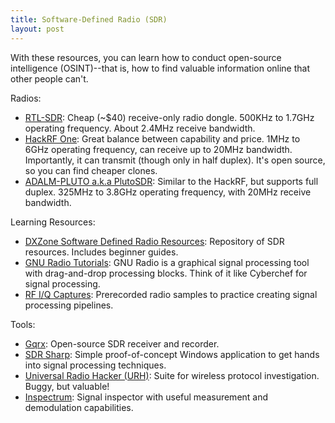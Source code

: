 ```yaml
---
title: Software-Defined Radio (SDR)
layout: post
---
```


With these resources, you can learn how to conduct
open-source intelligence (OSINT)--that is, how to find
valuable information online that other people can't.

Radios:
* [RTL-SDR](https://www.rtl-sdr.com/about-rtl-sdr/): Cheap (~$40) receive-only
  radio dongle. 500KHz to 1.7GHz operating frequency. About 2.4MHz receive
  bandwidth.
* [HackRF One](https://greatscottgadgets.com/hackrf/one/): Great balance between
  capability and price. 1MHz to 6GHz operating frequency, can receive up to
  20MHz bandwidth. Importantly, it can transmit (though only in half duplex).
  It's open source, so you can find cheaper clones.
* [ADALM-PLUTO a.k.a
  PlutoSDR](https://www.analog.com/en/resources/evaluation-hardware-and-software/evaluation-boards-kits/adalm-pluto.html):
  Similar to the HackRF, but supports full duplex. 325MHz to 3.8GHz operating
  frequency, with 20MHz receive bandwidth.

Learning Resources:
* [DXZone Software Defined Radio
  Resources](https://www.dxzone.com/catalog/Technical_Reference/Software_Defined_Radio/):
  Repository of SDR resources. Includes beginner guides.
* [GNU Radio Tutorials](https://wiki.gnuradio.org/index.php/Tutorials): GNU
  Radio is a graphical signal processing tool with drag-and-drop processing
  blocks. Think of it like Cyberchef for signal processing.
* [RF I/Q Captures](https://www.sdrangel.org/iq-files/): Prerecorded radio
  samples to practice creating signal processing pipelines.

Tools:
* [Gqrx](https://www.gqrx.dk/): Open-source SDR receiver and recorder.
* [SDR Sharp](https://github.com/miek/inspectrum): Simple proof-of-concept
  Windows application to get hands into signal processing techniques.
* [Universal Radio Hacker (URH)](https://github.com/jopohl/urh): Suite for
  wireless protocol investigation. Buggy, but valuable!
* [Inspectrum](https://github.com/miek/inspectrum): Signal inspector with useful
  measurement and demodulation capabilities.
